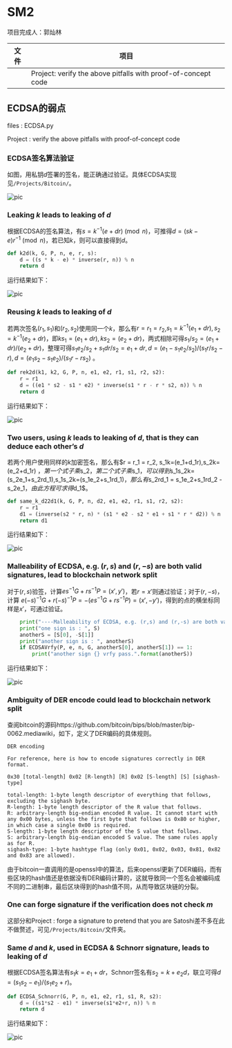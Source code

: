 # SM2

项目完成人：郭灿林

|文件|项目|
|-|-|
||Project: verify the above pitfalls with proof-of-concept code|

## ECDSA的弱点

files : ECDSA.py

Project : verify the above pitfalls with proof-of-concept code

### ECDSA签名算法验证

如图，用私钥$d$签署的签名，能正确通过验证。具体ECDSA实现见`/Projects/Bitcoin/`。

![pic](/Projects/SM2bygcl/ScreenShot/ECDSAsig.png)

### Leaking $k$ leads to leaking of $d$

根据ECDSA的签名算法，有$s = k^{-1}(e + dr) \pmod{n}$，可推得$d = (sk - e)  r^{-1} \pmod{n}$，若已知$k$，则可以直接得到$d$。

```python
def k2d(k, G, P, n, e, r, s):
    d = ((s * k - e) * inverse(r, n)) % n
    return d
```

运行结果如下：

![pic](/Projects/SM2bygcl/ScreenShot/k2d.png)

### Reusing $k$ leads to leaking of $d$

若两次签名$(r_1,s_1)$和$(r_2,s_2)$使用同一个$k$，那么有$r = r_1 = r_2$,$s_1=k^{-1}(e_1+dr),s_2=k^{-1}(e_2+dr)$，即$ks_1=(e_1+dr),ks_2=(e_2+dr)$，两式相除可得$s_1/s_2=(e_1+dr)/(e_2+dr)$，整理可得$s_1e_2/s_2 +s_1dr/s_2 = e_1 + dr, d= (e_1-s_1e_2/s_2)/(s_1r/s_2-r),d = (e_1s_2-s_1e_2)/(s_1r-rs_2)$ 。

```python
def rek2d(k1, k2, G, P, n, e1, e2, r1, s1, r2, s2):
    r = r1
    d = ((e1 * s2 - s1 * e2) * inverse(s1 * r - r * s2, n)) % n
    return d
```

运行结果如下：

![pic](/Projects/SM2bygcl/ScreenShot/rek2d.png)

### Two users, using $k$ leads to leaking of $d$, that is they can deduce each other’s $d$

若两个用户使用同样的$k$加密签名，那么有$r = r_1 = r_2, s_1k=(e_1+d_1r),s_2k=(e_2+d_1r) $，第一个式子乘$s_2$，第二个式子乘$s_1$，可以得到$s_1s_2k=(s_2e_1+s_2rd_1),s_1s_2k=(s_1e_2+s_1rd_1)$，那么有$s_2rd_1 = s_1e_2+s_1rd_2 - s_2e_1$，由此方程可求得$d_1$。

```python
def same_k_d22d1(k, G, P, n, d2, e1, e2, r1, s1, r2, s2):
    r = r1
    d1 = (inverse(s2 * r, n) * (s1 * e2 - s2 * e1 + s1 * r * d2)) % n
    return d1
```

运行结果如下：

![pic](/Projects/SM2bygcl/ScreenShot/same_k_d22d1.png)

### Malleability of ECDSA, e.g. $(r,s)$ and $(r,-s)$ are both valid signatures, lead to blockchain network split

对于$(r,s)$验签，计算$es^{-1}G+rs^{-1}P=(x',y')$，若$r = x'$则通过验证；对于$(r,-s)$，计算
$e(-s)^{-1}G+r(-s)^{-1}P=-(es^{-1}G+rs^{-1}P)=(x',-y')$，得到的点的横坐标同样是$x'$，可通过验证。
```python
    print("----Malleability of ECDSA, e.g. (r,s) and (r,-s) are both valid signatures, lead to blockchain network split")
    print("one sign is : ", S)
    anotherS = [S[0], -S[1]]
    print("another sign is : ", anotherS)
    if ECDSAVrfy(P, e, n, G, anotherS[0], anotherS[1]) == 1:
        print("another sign {} vrfy pass.".format(anotherS))
```

运行结果如下：

![pic](/Projects/SM2bygcl/ScreenShot/r-s.png)

### Ambiguity of DER encode could lead to blockchain network split

查阅bitcoin的源码https://github.com/bitcoin/bips/blob/master/bip-0062.mediawiki，如下，定义了DER编码的具体规则。

```
DER encoding

For reference, here is how to encode signatures correctly in DER format.

0x30 [total-length] 0x02 [R-length] [R] 0x02 [S-length] [S] [sighash-type]

total-length: 1-byte length descriptor of everything that follows, excluding the sighash byte.
R-length: 1-byte length descriptor of the R value that follows.
R: arbitrary-length big-endian encoded R value. It cannot start with any 0x00 bytes, unless the first byte that follows is 0x80 or higher, in which case a single 0x00 is required.
S-length: 1-byte length descriptor of the S value that follows.
S: arbitrary-length big-endian encoded S value. The same rules apply as for R.
sighash-type: 1-byte hashtype flag (only 0x01, 0x02, 0x03, 0x81, 0x82 and 0x83 are allowed).
```

由于bitcoin一直调用的是openssl中的算法，后来openssl更新了DER编码，而有些区块的hash值还是依据没有DER编码计算的，这就导致同一个签名会被编码成不同的二进制串，最后区块得到的hash值不同，从而导致区块链的分裂。

### One can forge signature if the verification does not check $m$

这部分和Project : forge a signature to pretend that you are Satoshi差不多在此不做赘述，可见`/Projects/Bitcoin/`文件夹。

### Same $d$ and $k$, used in ECDSA & Schnorr signature, leads to leaking of $d$

根据ECDSA签名算法有$s_1k=e_1+dr$，Schnorr签名有$s_2=k+e_2d$，联立可得$d = (s_1s_2-e_1)/(s_1e_2+r)$。

```python
def ECDSA_Schnorr(G, P, n, e1, e2, r1, s1, R, s2):
    d = ((s1*s2 - e1) * inverse(s1*e2+r, n)) % n
    return d
```

运行结果如下：

![pic](ECDSA_Schnorr.png)

